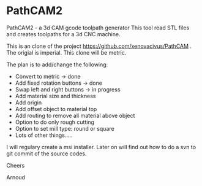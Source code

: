 # PathCAM2
PathCAM2 - a 3d CAM gcode toolpath generator
This tool read STL files and creates toolpaths for a 3d CNC machine.

This is an clone of the project https://github.com/xenovacivus/PathCAM .
The origial is imperial. This clone will be metric.

The plan is to add/change the following:
- Convert to metric -> done
- Add fixed rotation buttons -> done
- Swap left and right buttons -> in progress
- Add material size and thickness
- Add origin
- Add offset object to material top
- Add routing to remove all material above object
- Option to do only rough cutting
- Option to set mill type: round or square
- Lots of other things.....

I will regulary create a msi installer. Later on will find out how to do 
a svn to git commit of the source codes.

Cheers

Arnoud
